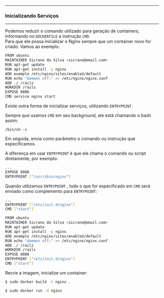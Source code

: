 ----------------------------------------------------------------------------
### Inicializando Serviços
----------------------------------------------------------------------------

Podemos reduzir o comando utilizado para geração de containers, informando no `DOCKERFILE` a instrução `CMD`.  
Para que ele possa inicializar o Nginx sempre que um container novo for criado. Vamos ao exemplo:

```sh
FROM ubuntu
MAINTAINER Sicrano da Silva <sicrano@email.com>
RUN apt-get update
RUN apt-get install -y nginx
ADD exemplo /etc/nginx/sites/enabled/default
RUN echo "daemon off;" >> /etc/nginx/nginx.conf
ADD ./ /rails
WORKDIR /rails
EXPOSE 8080
CMD service nginx start
```

Existe outra forma de inicializar serviços, utilizando `ENTRYPOINT`.  

Sempre que usamos `CMD` em seu background, ele está chamando o bash assim:  

`/bin/sh -c`

Em seguida, envia como parâmetro o comando ou instrução que especificamos.  

A diferença em usar `ENTRYPOINT` é que ele chama o comando ou script diretamente, por exemplo:  

```sh
...
EXPOSE 8080
ENTRYPOINT ["/usr/sbin/nginx"]
```

Quando utilizamos `ENTRYPOINT` , tudo o que for especificado em `CMD` será enviado como complemento para `ENTRYPOINT`:

```sh
...
ENTRYPOINT ["/etc/init.d/nginx"]
CMD ["start"]
```


```sh
FROM ubuntu
MAINTAINER Sicrano da Silva <sicrano@email.com>
RUN apt-get update
RUN apt-get install -y nginx
ADD exemplo /etc/nginx/sites/enabled/default
RUN echo "daemon off;" >> /etc/nginx/nginx.conf
ADD ./ /rails
WORKDIR /rails
EXPOSE 8080
ENTRYPOINT ["/etc/init.d/nginx"]
CMD ["start"]
```

Recrie a imagem, inicialize um container:

```sh
$ sudo docker build -t nginx .

$ sudo docker run -d nginx
```
